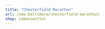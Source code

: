 ```yaml
---
title: "Chesterfield Marathon"
url: /new-baltimore/chesterfield-marathon/
shop: Lebensmittel
---
```

